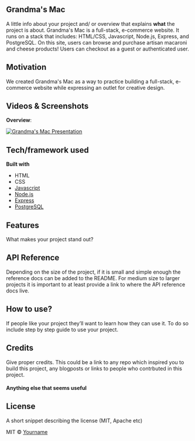 ## Grandma's Mac
A little info about your project and/ or overview that explains **what** the project is about.
Grandma's Mac is a full-stack, e-commerce website. It runs on a stack that includes: HTML/CSS, Javascript, Node.js, Express, and PostgreSQL. On this site, users can browse and purchase artisan macaroni and cheese products! Users can checkout as a guest or authenticated user.

## Motivation
We created Grandma's Mac as a way to practice building a full-stack, e-commerce website while expressing an outlet for creative design.
 
## Videos & Screenshots
**Overview**:

[![Grandma's Mac Presentation](http://i3.ytimg.com/vi/247hNkqLX1k/hqdefault.jpg)](https://www.youtube.com/watch?v=247hNkqLX1k&amp%3Bindex=4)

## Tech/framework used
<b>Built with</b>
- HTML
- CSS
- [Javascript](https://www.javascript.com/)
- [Node.js](https://nodejs.org/en/)
- [Express](https://expressjs.com/)
- [PostgreSQL](https://www.postgresql.org/)

## Features
What makes your project stand out?

## API Reference

Depending on the size of the project, if it is small and simple enough the reference docs can be added to the README. For medium size to larger projects it is important to at least provide a link to where the API reference docs live.

## How to use?
If people like your project they’ll want to learn how they can use it. To do so include step by step guide to use your project.

## Credits
Give proper credits. This could be a link to any repo which inspired you to build this project, any blogposts or links to people who contrbuted in this project. 

#### Anything else that seems useful

## License
A short snippet describing the license (MIT, Apache etc)

MIT © [Yourname]()
